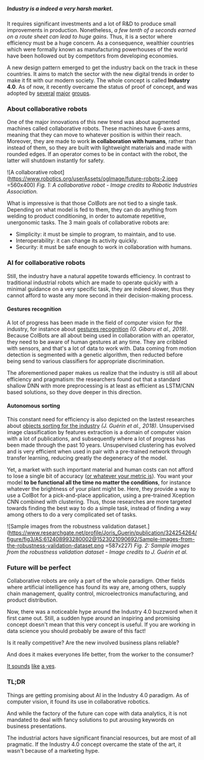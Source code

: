 ﻿##### Industry is a indeed a very harsh market.

It requires significant investments and a lot of R&D to produce small improvements in production. Nonetheless, *a few tenth of a seconds earned on a route sheet can lead to huge gains*. Thus, it is a sector where efficiency must be a huge concern. 
As a consequence, wealthier countries which were formally known as manufacturing powerhouses of the world have been hollowed out by competitors from developing economies.

A new design pattern emerged to get the industry back on the track in these countries. It aims to match the sector with the new digital trends in order to make it fit with our modern society. The whole concept is called **Industry 4.0**.  As of now, it  recently overcame the status of proof of concept, and was adopted by [several](https://www.groupe-psa.com/en/automotive-group/industrial-performance/) [major](https://www.airbus.com/newsroom/press-releases/en/2019/02/airbus-invests-25-million-in-the-future-of-its-aerospace-site-in-ottobrunntaufkirchen-near-munich.html) [groups](https://www.ibm.com/industries/manufacturing/smart-manufacturing-technology).
### About collaborative robots

One of the major innovations of this new trend was about augmented machines called collaborative robots. These machines have 6-axes arms, meaning that they can move to whatever position is within their reach. Moreover, they are made to work **in collaboration with humans**, rather than instead of them, so they are built with lightweight materials and made with rounded edges. If an operator comes to be in contact with the robot, the latter will shutdown instantly for safety.

![A collaborative robot](https://www.robotics.org/userAssets/ogImage/future-robots-2.jpeg =560x400)
*Fig. 1: A collaborative robot - Image credits to Robotic Industries Association.*

What is impressive is that those *ColBots* are not tied to a single task. Depending on what model is fed to them, they can do anything from welding to product conditioning, in order to automate repetitive, unergonomic tasks. The 3 main goals of collaborative robots are:

 - Simplicity: it must be simple to program, to maintain, and to use.
 - Interoperability: it can change its activity quickly.
 - Security: it must be safe enough to work in collaboration with humans.
 
### AI for collaborative robots

Still, the industry have a natural appetite towards efficiency. In contrast to traditional industrial robots which are made to operate quickly with a minimal guidance on a very specific task, they are indeed slower, thus they cannot afford to waste any more second in their decision-making process.

#### Gestures recognition

A lot of progress has been made in the field of computer vision for the industry, for instance about [gestures recognition](https://www.researchgate.net/publication/330429917_Online_Recognition_of_Incomplete_Gesture_Data_to_Interface_Collaborative_Robots) *(O. Gibaru et al., 2019)*. Because ColBots are all about being used in collaboration with an operator, they need to be aware of human gestures at any time. They are cribbled with sensors, and that's a lot of data to work with. Data coming from motion detection is segmented with a genetic algorithm, then reducted before being send to various classifiers for appropriate discrimination.

The aforementioned paper makes us realize that the industry is still all about efficiency and pragmatism: the researchers found out that a standard shallow DNN with more preprocessing is at least as efficient as LSTM/CNN based solutions, so they dove deeper in this direction. 

#### Autonomous sorting

This constant need for efficiency is also depicted on the lastest researches about [objects sorting for the industry](https://www.researchgate.net/publication/324254264_Unsupervised_Robotic_Sorting_Towards_Autonomous_Decision_Making_Robots) *(J. Guérin et al., 2018)*. Unsupervised image classification by features extraction is a domain of computer vision with a lot of publications, and subsequently where a lot of progress has been made through the past 10 years. Unsupervised clustering has evolved and is very efficient when used in pair with a pre-trained network through transfer learning, reducing greatly the degeneracy of the model.

Yet, a market with such important material and human costs can not afford to lose a single bit of accuracy ([or whatever your metric is](https://towardsdatascience.com/accuracy-precision-recall-or-f1-331fb37c5cb9)). You want your model **to be functional all the time no matter the conditions**, for instance whatever the brightness of your plant might be. Here, they provide a way to use a ColBot for a pick-and-place application, using a pre-trained Xception CNN combined with clustering. Thus, those researches are more targeted towards finding the best way to do a simple task, instead of finding a way among others to do a very complicated set of tasks. 

![Sample images from the robustness validation dataset.](https://www.researchgate.net/profile/Joris_Guerin/publication/324254264/figure/fig3/AS:612408993280002@1523021090692/Sample-images-from-the-robustness-validation-dataset.png =587x227)
*Fig. 2: Sample images from the robustness validation dataset - Image credits to J. Guérin et al.*

### Future will be perfect

Collaborative robots are only a part of the whole paradigm. Other fields where artificial intelligence has found its way are, among others, supply chain management, quality control, microelectronics manufacturing, and product distribution. 

Now, there was a noticeable hype around the Industry 4.0 buzzword when it first came out. Still, a sudden hype around an inspiring and promising concept doesn't mean that this very concept is useful. If you are working in data science you should probably be aware of this fact!

Is it really competitive?  Are the new involved business plans reliable? 

And does it makes everyones life better, from the worker to the consumer?

[It sounds](https://www.ey.com/ch/en/newsroom/news-releases/news-release-ey-industry-4-0-is-becoming-increasingly-important-for-swiss-companies-investment-requirements-are-the-greatest-obstacle) [like](https://www2.deloitte.com/us/en/insights/focus/industry-4-0/digital-industrial-transformation-industrial-internet-of-things.html) [a yes](https://www.mckinsey.com/~/media/mckinsey/business%20functions/mckinsey%20digital/our%20insights/getting%20the%20most%20out%20of%20industry%204%200/mckinsey_industry_40_2016.ashx).

### TL;DR

Things are getting promising about AI in the Industry 4.0 paradigm. As of computer vision, it found its use in collaborative robotics.

And while the factory of the future can cope with data analytics, it is not mandated to deal with fancy solutions to put arousing keywords on business presentations. 

The industrial actors have significant financial resources, but are most of all pragmatic. If the Industry 4.0 concept overcame the state of the art, it wasn't because of a marketing hype.




